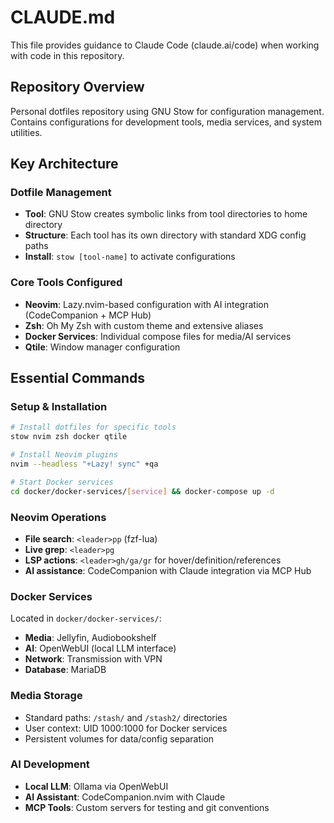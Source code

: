 # CLAUDE.md

This file provides guidance to Claude Code (claude.ai/code) when working with code in this repository.

## Repository Overview

Personal dotfiles repository using GNU Stow for configuration management. Contains configurations for development tools, media services, and system utilities.

## Key Architecture

### Dotfile Management
- **Tool**: GNU Stow creates symbolic links from tool directories to home directory
- **Structure**: Each tool has its own directory with standard XDG config paths
- **Install**: `stow [tool-name]` to activate configurations

### Core Tools Configured
- **Neovim**: Lazy.nvim-based configuration with AI integration (CodeCompanion + MCP Hub)
- **Zsh**: Oh My Zsh with custom theme and extensive aliases
- **Docker Services**: Individual compose files for media/AI services
- **Qtile**: Window manager configuration

## Essential Commands

### Setup & Installation
```bash
# Install dotfiles for specific tools
stow nvim zsh docker qtile

# Install Neovim plugins
nvim --headless "+Lazy! sync" +qa

# Start Docker services
cd docker/docker-services/[service] && docker-compose up -d
```

### Neovim Operations
- **File search**: `<leader>pp` (fzf-lua)
- **Live grep**: `<leader>pg`
- **LSP actions**: `<leader>gh/ga/gr` for hover/definition/references
- **AI assistance**: CodeCompanion with Claude integration via MCP Hub

### Docker Services
Located in `docker/docker-services/`:
- **Media**: Jellyfin, Audiobookshelf
- **AI**: OpenWebUI (local LLM interface)
- **Network**: Transmission with VPN
- **Database**: MariaDB

### Media Storage
- Standard paths: `/stash/` and `/stash2/` directories
- User context: UID 1000:1000 for Docker services
- Persistent volumes for data/config separation

### AI Development
- **Local LLM**: Ollama via OpenWebUI
- **AI Assistant**: CodeCompanion.nvim with Claude
- **MCP Tools**: Custom servers for testing and git conventions
